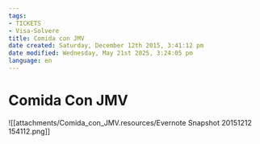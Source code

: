 ```yaml
---
tags:
- TICKETS
- Visa-Solvere
title: Comida con JMV
date created: Saturday, December 12th 2015, 3:41:12 pm
date modified: Wednesday, May 21st 2025, 3:24:05 pm
language: en
---
```


# Comida Con JMV

![[attachments/Comida_con_JMV.resources/Evernote Snapshot 20151212 154112.png]]
